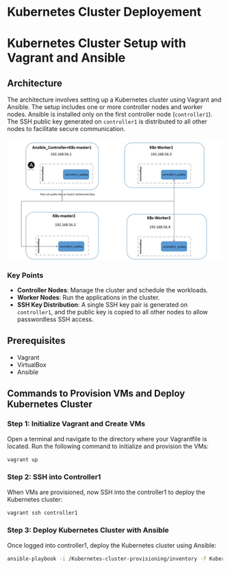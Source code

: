 # Kubernetes Cluster Deployement 
# Kubernetes Cluster Setup with Vagrant and Ansible

## Architecture

The architecture involves setting up a Kubernetes cluster using Vagrant and Ansible. The setup includes one or more controller nodes and worker nodes. Ansible is installed only on the first controller node (`controller1`). The SSH public key generated on `controller1` is distributed to all other nodes to facilitate secure communication.

![SSH Key Distribution](./Assets/auth_keys.jpg)

### Key Points
- **Controller Nodes**: Manage the cluster and schedule the workloads.
- **Worker Nodes**: Run the applications in the cluster.
- **SSH Key Distribution**: A single SSH key pair is generated on `controller1`, and the public key is copied to all other nodes to allow passwordless SSH access.

## Prerequisites

- Vagrant
- VirtualBox
- Ansible

## Commands to Provision VMs and Deploy Kubernetes Cluster

### Step 1: Initialize Vagrant and Create VMs

Open a terminal and navigate to the directory where your Vagrantfile is located. Run the following command to initialize and provision the VMs:

```sh
vagrant up 
```
### Step 2: SSH into Controller1
When VMs are provisioned, now SSH into the controller1 to deploy the Kubernetes cluster:
```sh
vagrant ssh controller1
```

### Step 3: Deploy Kubernetes Cluster with Ansible
Once logged into controller1, deploy the Kubernetes cluster using Ansible:
```sh
ansible-playbook -i /Kubernetes-cluster-provisioning/inventory -f Kubernetes-cluster-provisioning/setup.yaml

```


